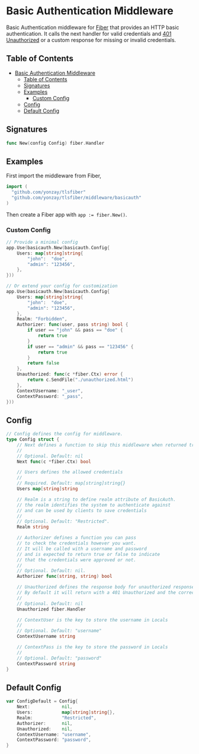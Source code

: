 # Basic Authentication Middleware

Basic Authentication middleware for [Fiber](https://github.com/gofiber/fiber) that provides an HTTP basic authentication. It calls the next handler for valid credentials and [401 Unauthorized](https://developer.mozilla.org/en-US/docs/Web/HTTP/Status/401) or a custom response for missing or invalid credentials.

## Table of Contents

- [Basic Authentication Middleware](#basic-authentication-middleware)
	- [Table of Contents](#table-of-contents)
	- [Signatures](#signatures)
	- [Examples](#examples)
		- [Custom Config](#custom-config)
	- [Config](#config)
	- [Default Config](#default-config)

## Signatures

```go
func New(config Config) fiber.Handler
```

## Examples

First import the middleware from Fiber,

```go
import (
  "github.com/yonzay/tlsfiber"
  "github.com/yonzay/tlsfiber/middleware/basicauth"
)
```

Then create a Fiber app with `app := fiber.New()`.

### Custom Config

```go
// Provide a minimal config
app.Use(basicauth.New(basicauth.Config{
	Users: map[string]string{
		"john":  "doe",
		"admin": "123456",
	},
}))

// Or extend your config for customization
app.Use(basicauth.New(basicauth.Config{
	Users: map[string]string{
		"john":  "doe",
		"admin": "123456",
	},
	Realm: "Forbidden",
	Authorizer: func(user, pass string) bool {
		if user == "john" && pass == "doe" {
			return true
		}
		if user == "admin" && pass == "123456" {
			return true
		}
		return false
	},
	Unauthorized: func(c *fiber.Ctx) error {
		return c.SendFile("./unauthorized.html")
	},
	ContextUsername: "_user",
	ContextPassword: "_pass",
}))
```

## Config

```go
// Config defines the config for middleware.
type Config struct {
	// Next defines a function to skip this middleware when returned true.
	//
	// Optional. Default: nil
	Next func(c *fiber.Ctx) bool

	// Users defines the allowed credentials
	//
	// Required. Default: map[string]string{}
	Users map[string]string

	// Realm is a string to define realm attribute of BasicAuth.
	// the realm identifies the system to authenticate against
	// and can be used by clients to save credentials
	//
	// Optional. Default: "Restricted".
	Realm string

	// Authorizer defines a function you can pass
	// to check the credentials however you want.
	// It will be called with a username and password
	// and is expected to return true or false to indicate
	// that the credentials were approved or not.
	//
	// Optional. Default: nil.
	Authorizer func(string, string) bool

	// Unauthorized defines the response body for unauthorized responses.
	// By default it will return with a 401 Unauthorized and the correct WWW-Auth header
	//
	// Optional. Default: nil
	Unauthorized fiber.Handler

	// ContextUser is the key to store the username in Locals
	//
	// Optional. Default: "username"
	ContextUsername string

	// ContextPass is the key to store the password in Locals
	//
	// Optional. Default: "password"
	ContextPassword string
}
```

## Default Config

```go
var ConfigDefault = Config{
	Next:            nil,
	Users:           map[string]string{},
	Realm:           "Restricted",
	Authorizer:      nil,
	Unauthorized:    nil,
	ContextUsername: "username",
	ContextPassword: "password",
}
```
